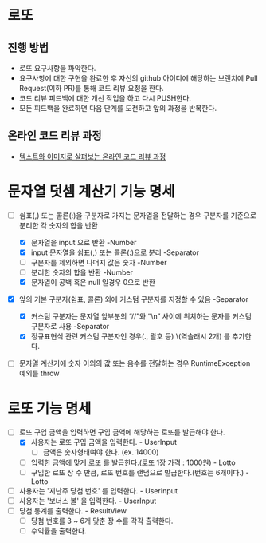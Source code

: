 # 로또
## 진행 방법
* 로또 요구사항을 파악한다.
* 요구사항에 대한 구현을 완료한 후 자신의 github 아이디에 해당하는 브랜치에 Pull Request(이하 PR)를 통해 코드 리뷰 요청을 한다.
* 코드 리뷰 피드백에 대한 개선 작업을 하고 다시 PUSH한다.
* 모든 피드백을 완료하면 다음 단계를 도전하고 앞의 과정을 반복한다.

## 온라인 코드 리뷰 과정
* [텍스트와 이미지로 살펴보는 온라인 코드 리뷰 과정](https://github.com/next-step/nextstep-docs/tree/master/codereview)

# 문자열 덧셈 계산기 기능 명세
- [ ] 쉼표(,) 또는 콜론(:)을 구분자로 가지는 문자열을 전달하는 경우 구분자를 기준으로 분리한 각 숫자의 합을 반환
  - [x] 문자열을 input 으로 반환 -Number
  - [x] input 문자열을 쉼표(,) 또는 콜론(:)으로 분리 -Separator
  - [ ] 구분자를 제외하면 나머지 값은 숫자 -Number 
  - [ ] 분리한 숫자의 합을 반환 -Number
  - [x] 문자열이 공백 혹은 null 일경우 0으로 반환
- [x] 앞의 기본 구분자(쉼표, 콜론) 외에 커스텀 구분자를 지정할 수 있음 -Separator
  - [x] 커스텀 구분자는 문자열 앞부분의 “//”와 “\n” 사이에 위치하는 문자를 커스텀 구분자로 사용 -Separator
  - [x] 정규표현식 관련 커스텀 구분자인 경우(., 괄호 등) \\(역슬래시 2개) 를 추가한다.
- [ ] 문자열 계산기에 숫자 이외의 값 또는 음수를 전달하는 경우 RuntimeException 예외를 throw 


# 로또 기능 명세
- [ ] 로또 구입 금액을 입력하면 구입 금액에 해당하는 로또를 발급해야 한다.
  - [x] 사용자는 로또 구입 금액을 입력한다. - UserInput
    - [ ] 금액은 숫자형태여야 한다. (ex. 14000)
  - [ ] 입력한 금액에 맞게 로또 를 발급한다.(로또 1장 가격 : 1000원) - Lotto
  - [ ] 구입한 로또 장 수 만큼, 로또 번호를 랜덤으로 발급한다.(번호는 6개이다.) - Lotto
- [ ] 사용자는 '지난주 당첨 번호' 를 입력한다. - UserInput
- [ ] 사용자는 '보너스 볼' 을 입력한다. - UserInput
- [ ] 당첨 통계를 출력한다. - ResultView
  - [ ] 당첨 번호를 3 ~ 6개 맞춘 장 수를 각각 출력한다.
  - [ ] 수익률을 출력한다.